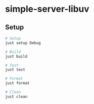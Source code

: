# simple-server-libuv

## Setup

```sh
# Setup
just setup Debug

# Build
just build

# Test
just test

# Format
just format

# Clean
just clean
```
